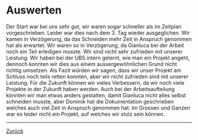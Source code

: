 # Auswerten

Der Start war bei uns sehr gut, wir waren sogar schneller als im Zeitplan vorgeschrieben. Leider war dies nach dem 3. Tag wieder ausgeglichen. Wir kamen in Verzögerung, da das Schneiden mehr Zeit in Anspruch genommen hat als erwartet. Wir waren so in Verzögerung, da Gianluca bei der Arbeit noch ein Teil erledigen musste. Wir sind nicht sehr zufrieden mit unserer Leistung. Wir haben bei der UBS intern gelernt, wie man ein Projekt angeht, dennoch konnten wir dies aus einem aussergewöhnlichen Grund nicht richtig umsetzen. 
Als Fazit würden wir sagen, dass wir unser Projekt am Schluss noch teils retten konnten, aber wir nicht zufrieden sind mit unserer Leistung. Für die Zukunft können wir vieles Verbessern, da wir noch viele Projekte in der Zukunft haben werden. Auch bei der Arbeitsaufteilung könnten wir man etwas anders gestalten, damit Gianluca nicht alles selbst schneiden musste, aber Dominik hat die Dokumentation geschrieben welches auch viel Zeit in Anspruch genommen hat. Im Grossen und Ganzen war es leider nicht ein Projekt, auf welches wir stolz sein können.


--------------------------------------------------------------------------
[Zurück](README.md)